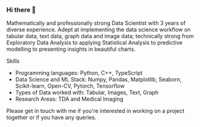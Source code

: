 ### Hi there 👋

Mathematically and professionally strong Data Scientist with 3 years of diverse experience. Adept at 
implementing the data science workflow on tabular data, text data, graph data and image data; technically 
strong from Exploratory Data Analysis to applying Statistical Analysis to predictive modelling to presenting 
insights in beautiful charts.

Skills
- Programming languages: Python, C++, TypeScript
- Data Science and ML Stack: Numpy, Pandas, Matplotlib, Seaborn, Scikit-learn, Open-CV, Pytorch, Tensorflow
- Types of Data worked with: Tabular, Images, Text, Graph
- Research Areas: TDA and Medical Imaging

Please get in touch with me if you're interested in working on a project together or if you have any queries.

<!--
**FaizanHassanSiddiqui/FaizanHassanSiddiqui** is a ✨ _special_ ✨ repository because its `README.md` (this file) appears on your GitHub profile.

Here are some ideas to get you started:

- 🔭 I’m currently working on ...
- 🌱 I’m currently learning ...
- 👯 I’m looking to collaborate on ...
- 🤔 I’m looking for help with ...
- 💬 Ask me about ...
- 📫 How to reach me: ...
- 😄 Pronouns: ...
- ⚡ Fun fact: ...
-->

